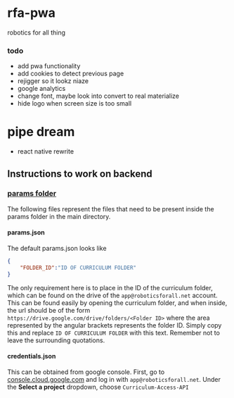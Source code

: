 # rfa-pwa
robotics for all thing

### todo
- add pwa functionality
- add cookies to detect previous page
- rejigger so it lookz niaze
- google analytics
- change font, maybe look into convert to real materialize
- hide logo when screen size is too small
# pipe dream
- react native rewrite

## Instructions to work on backend

### [params folder](params/)

The following files represent the files that need to be present inside the params folder in the main directory.

#### params.json

The default params.json looks like

```json
{
	"FOLDER_ID":"ID OF CURRICULUM FOLDER"
}
```

The only requirement here is to place in the ID of the curriculum folder, which can be found on the drive of the `app@roboticsforall.net` account. This can be found easily by opening the curriculum folder, and when inside, the url should be of the form `https://drive.google.com/drive/folders/<Folder ID>` where the area represented by the angular brackets represents the folder ID. Simply copy this and replace `ID OF CURRICULUM FOLDER` with this text. Remember not to leave the surrounding quotations.

#### credentials.json

This can be obtained from google console. First, go to [console.cloud.google.com](https://console.cloud.google.com/) and log in with `app@roboticsforall.net`. Under the **Select a project** dropdown, choose `Curriculum-Access-API`